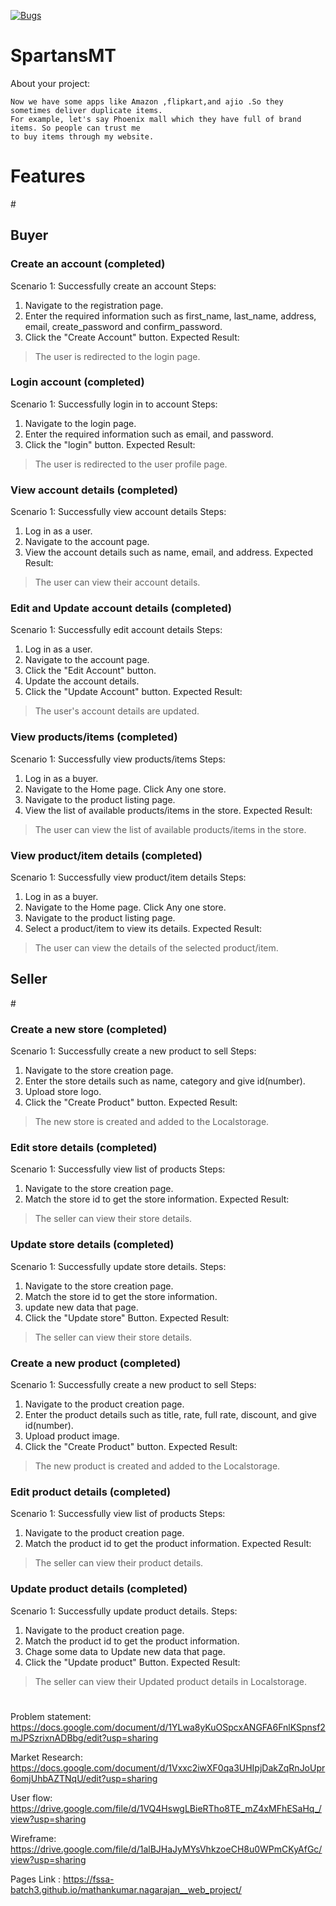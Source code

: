[![Bugs](https://sonarcloud.io/api/project_badges/measure?project=fssa-batch3_mathankumar.nagarajan__web_project&metric=bugs)](https://sonarcloud.io/summary/new_code?id=fssa-batch3_mathankumar.nagarajan__web_project)

# SpartansMT
About your project:

    Now we have some apps like Amazon ,flipkart,and ajio .So they sometimes deliver duplicate items.  
    For example, let's say Phoenix mall which they have full of brand items. So people can trust me 
    to buy items through my website. 

<h1>Features</h1>
#
<h2>Buyer</h2>

<h3>Create an account (completed)</h3>

Scenario 1: Successfully create an account
Steps:
1. Navigate to the registration page.
2. Enter the required information such as first_name, last_name, address, email, create_password and confirm_password.
3. Click the "Create Account" button.
Expected Result:
> The user is redirected to the login page.


<h3>Login account (completed)</h3>

Scenario 1: Successfully login in to account
Steps:
1. Navigate to the login page.
2. Enter the required information such as email, and password.
3. Click the "login" button.
Expected Result:
> The user is redirected to the user profile page.


<h3>View account details (completed)</h3>

Scenario 1: Successfully view account details
Steps:
1. Log in as a user.
2. Navigate to the account page.
3. View the account details such as name, email, and address.
Expected Result:
> The user can view their account details.

<h3>Edit and Update account details (completed)</h3>

Scenario 1: Successfully edit account details
Steps:
1. Log in as a user.
2. Navigate to the account page.
3. Click the "Edit Account" button.
4. Update the account details.
5. Click the "Update Account" button.
Expected Result:
> The user's account details are updated.


<h3>View products/items (completed)</h3>

Scenario 1: Successfully view products/items
Steps:
1. Log in as a buyer.
2. Navigate to the Home page. Click Any one store.
3. Navigate to the product listing page.
4. View the list of available products/items in the store.
Expected Result:
> The user can view the list of available products/items in the store.


<h3>View product/item details (completed)</h3>

Scenario 1: Successfully view product/item details
Steps:
1. Log in as a buyer.
2. Navigate to the Home page. Click Any one store.
3. Navigate to the product listing page.
4. Select a product/item to view its details.
Expected Result:
> The user can view the details of the selected product/item.


<h2>Seller</h2>
#

<h3>Create a new store (completed)</h3>

Scenario 1: Successfully create a new product to sell
Steps:
1. Navigate to the store creation page.
2. Enter the store details such as name, category and give id(number).
3. Upload store logo.
4. Click the "Create Product" button.
Expected Result:
> The new store is created and added to the Localstorage.

<h3>Edit store details (completed)</h3>

Scenario 1: Successfully view list of products
Steps:
1. Navigate to the store creation page.
2. Match the store id to get the store information.
Expected Result:
> The seller can view their store details.

<h3>Update store details (completed)</h3>

Scenario 1: Successfully update store details.
Steps:
1. Navigate to the store creation page.
2. Match the store id to get the store information.
3. update new data that page.
4. Click the "Update store" Button.
Expected Result:
> The seller can view their store details.



<h3>Create a new product (completed)</h3>

Scenario 1: Successfully create a new product to sell
Steps:
1. Navigate to the product creation page.
2. Enter the product details such as title, rate, full rate, discount, and give id(number).
3. Upload product image.
4. Click the "Create Product" button.
Expected Result:
> The new product is created and added to the Localstorage.

<h3>Edit product details (completed)</h3>

Scenario 1: Successfully view list of products
Steps:
1. Navigate to the product creation page.
2. Match the product id to get the product information.
Expected Result:
> The seller can view their product details.

<h3>Update product details (completed)</h3>

Scenario 1: Successfully update product details.
Steps:
1. Navigate to the product creation page.
2. Match the product id to get the product information.
3. Chage some data to Update new data that page.
4. Click the "Update product" Button.
Expected Result:
> The seller can view their Updated product details in Localstorage.

#


















Problem statement: https://docs.google.com/document/d/1YLwa8yKuOSpcxANGFA6FnlKSpnsf2mJPSzrixnADBbg/edit?usp=sharing

Market Research: https://docs.google.com/document/d/1Vxxc2iwXF0qa3UHIpjDakZqRnJoUpr6omjUhbAZTNqU/edit?usp=sharing

User flow: https://drive.google.com/file/d/1VQ4HswgLBieRTho8TE_mZ4xMFhESaHq_/view?usp=sharing

Wireframe: https://drive.google.com/file/d/1alBJHaJyMYsVhkzoeCH8u0WPmCKyAfGc/view?usp=sharing

Pages Link : https://fssa-batch3.github.io/mathankumar.nagarajan__web_project/
